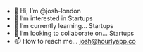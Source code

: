 - 👋 Hi, I’m @josh-london
- 👀 I’m interested in Startups
- 🌱 I’m currently learning... Startups
- 💞️ I’m looking to collaborate on... Startups
- 📫 How to reach me... josh@hourlyapp.co

<!---
josh-london/josh-london is a ✨ special ✨ repository because its `README.md` (this file) appears on your GitHub profile.
You can click the Preview link to take a look at your changes.
--->
